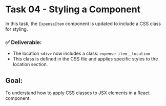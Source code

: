 # Task 04 - Styling a Component

In this task, the `ExpenseItem` component is updated to include a CSS class for styling.

### ✅ Deliverable:
- The location `<div>` now includes a class: `expense-item__location`
- This class is defined in the CSS file and applies specific styles to the location section.

## Goal:
To understand how to apply CSS classes to JSX elements in a React component.
